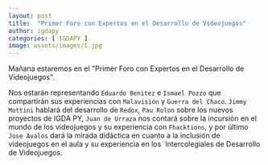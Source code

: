 ```yaml
---
layout: post
title:  "Primer Foro con Expertos en el Desarrollo de Videojuegos"
author: igdapy
categories: [ IGDAPY ]
image: assets/images/1.jpg
---
```

Mañana estaremos en el "Primer Foro con Expertos en el Desarrollo de Videojuegos".

Nos estarán representando `Eduardo Benitez` e `Ismael Pozzo` que compartirán sus experiencias con `Malavisión` y `Guerra del Chaco`. `Jimmy Mottini` hablará del desarrollo de `Redox`, `Pau Rolon` sobre los nuevos proyectos de IGDA PY, `Juan de Urraza` nos contará sobre la incursión en el mundo de los videojuegos y su experiencia con `Fhacktions`, y por último `Jose Avalos` dará la mirada didáctica en cuanto a la inclusión de videojuegos en el aula y su experiencia en los `Intercolegiales de Desarrollo de Videojuegos.
